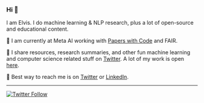 ### Hi 👋

I am Elvis. I do machine learning & NLP research, plus a lot of open-source and educational content.

🔹 I am currently at Meta AI working with [Papers with Code](https://paperswithcode.com/) and FAIR.

🔹 I share resources, research summaries, and other fun machine learning and computer science related stuff on [Twitter](https://twitter.com/omarsar0). A lot of my work is open [here](https://github.com/dair-ai).

🔹 Best way to reach me is on [Twitter](https://twitter.com/omarsar0) or [LinkedIn](https://www.linkedin.com/in/omarsar/).

---
[![Twitter Follow](https://img.shields.io/twitter/follow/omarsar0?label=Follow&style=social)](https://twitter.com/omarsar0)

